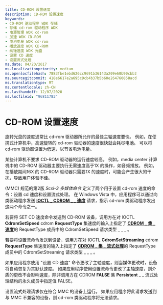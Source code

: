 ```yaml
---
title: CD-ROM 设置速度
description: CD-ROM 设置速度
keywords:
- CD-ROM 驱动程序 WDK 存储
- 存储 cd-rom 驱动程序 WDK
- 电源管理 WDK cd-rom
- 加速 WDK CD-ROM
- 电池电量 WDK cd-rom
- 播放速度 WDK CD-ROM
- 纺锤速度 WDK 光盘
- 设置 CD 速度
- 设置流式处理
ms.date: 04/20/2017
ms.localizationpriority: medium
ms.openlocfilehash: 7883fbe1ebd626cc9691b36143a209e60b90cbb3
ms.sourcegitcommit: 418e6617e2a695c9cb4b37b5b60e264760858acd
ms.translationtype: MT
ms.contentlocale: zh-CN
ms.lasthandoff: 12/07/2020
ms.locfileid: "96811783"
---
```

# <a name="cd-rom-set-speed"></a>CD-ROM 设置速度


旋转光盘的速度通常比 cd-rom 驱动器所允许的最佳主轴速度要快。 例如，在便携式计算机中，高速旋转的 cd-rom 驱动器的速度很快就会耗尽电池。 可以将 cd-rom 驱动器设置为低速，以节省电池电量。

某些计算机不要求 CD-ROM 驱动器的运行速度较高。 例如，media center 计算机中的 CD-ROM 驱动器主要执行无需速度高于1X 的操作，如音频播放。 例如，在播放期间16X 的 CD-ROM 驱动器只需要1X 的速度时，可能会产生很大的干扰，导致用户体验不佳。

 (MMC) 规范的第2版 *Scsi-3 多媒体命令* 定义了两个用于设置 cd-rom 速度的命令：设置 cd 速度和设置流式处理。 在 Windows Vista 中，应用程序可以通过向类驱动程序发送 [**IOCTL \_ CDROM \_ \_ 速度**](/windows-hardware/drivers/ddi/ntddcdrm/ni-ntddcdrm-ioctl_cdrom_set_speed) 请求，指示 cd-rom 类驱动程序发出这两个命令之一。

若要将 SET CD 速度命令发送到 CD-ROM 设备，调用方在对 IOCTL **CdromSetSpeed** cdrom **RequestType** 集速度的输入上指定了 [**CDROM \_ 集 \_ 速度**](/windows-hardware/drivers/ddi/ntddcdrm/ns-ntddcdrm-_cdrom_set_speed)的 RequestType 成员中的 CdromSetSpeed 请求类型 \_ \_ \_ 。

若要将设置流命令发送到设备，调用方在对 IOCTL **CdromSetStreaming** cdrom **RequestType** 集速度的输入上指定了 [**CDROM \_ 集 \_ 流式处理**](/windows-hardware/drivers/ddi/ntddcdrm/ns-ntddcdrm-_cdrom_set_streaming)的 RequestType 成员中的 CdromSetStreaming 请求类型 \_ \_ \_ 。

如果应用程序使用 "设置 CD 速度" 命令更改了主轴速度，则当媒体更改时，设备将自动恢复为其默认速度。 如果应用程序使用设置流命令更改了主轴速度，则介质的更改不会影响速度，除非调用方在 CDROM **FALSE** 集 **Persistent** \_ \_ 流式处理结构的永久成员中指定值 FALSE。

设置流式处理请求仅在符合 MMC 的设备上运行。 如果应用程序将此请求发送到与 MMC 不兼容的设备，则 cd-rom 类驱动程序将无法请求。

 

